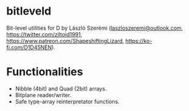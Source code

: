 # bitleveld
Bit-level utilities for D by László Szerémi (laszloszeremi@outlook.com, https://twitter.com/ziltoid1991, https://www.patreon.com/ShapeshiftingLizard, https://ko-fi.com/D1D45NEN).

# Functionalities

* Nibble (4bit) and Quad (2bit) arrays.
* Bitplane reader/writer.
* Safe type-array reinterpretator functions.
